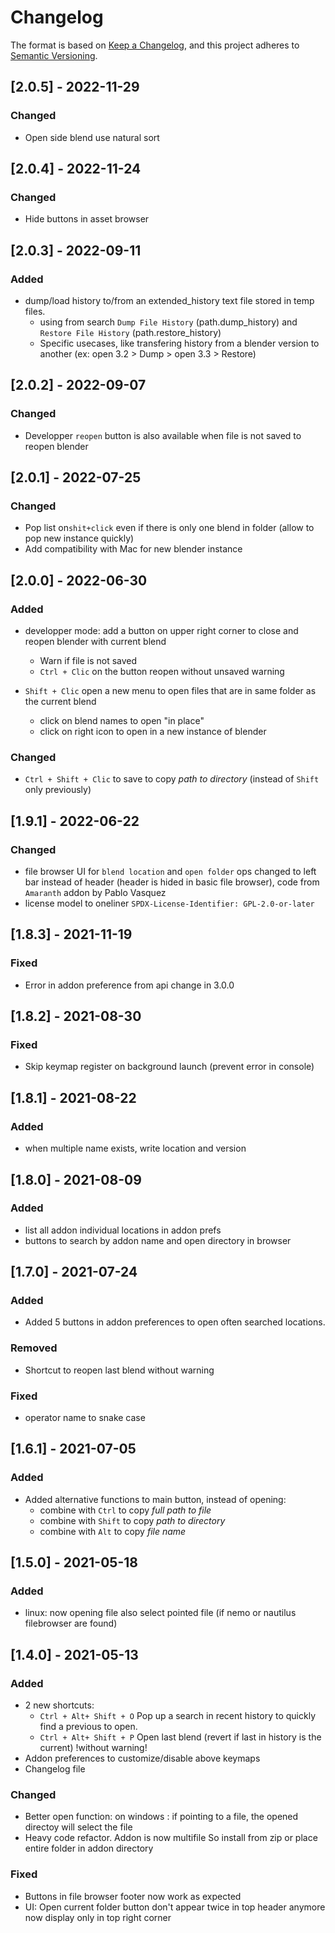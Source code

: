 # Changelog

The format is based on [Keep a Changelog](https://keepachangelog.com/en/1.0.0/),
and this project adheres to [Semantic Versioning](https://semver.org/spec/v2.0.0.html).

<!-- ## [Unreleased] -->

## [2.0.5] - 2022-11-29

### Changed

- Open side blend use natural sort

## [2.0.4] - 2022-11-24

### Changed

- Hide buttons in asset browser

## [2.0.3] - 2022-09-11

### Added

- dump/load history to/from an extended_history text file stored in temp files.
    - using from search `Dump File History` (path.dump_history) and `Restore File History` (path.restore_history)
    - Specific usecases, like transfering history from a blender version to another (ex: open 3.2 > Dump > open 3.3 > Restore)

## [2.0.2] - 2022-09-07

### Changed

- Developper `reopen` button is also available when file is not saved to reopen blender

## [2.0.1] - 2022-07-25

### Changed

- Pop list on`shit+click` even if there is only one blend in folder (allow to pop new instance quickly)
- Add compatibility with Mac for new blender instance

## [2.0.0] - 2022-06-30

### Added

- developper mode: add a button on upper right corner to close and reopen blender with current blend
    - Warn if file is not saved
    - `Ctrl + Clic` on the button reopen without unsaved warning

- `Shift + Clic` open a new menu to open files that are in same folder as the current blend
    - click on blend names to open "in place"
    - click on right icon to open in a new instance of blender

### Changed

- `Ctrl + Shift + Clic` to save to copy _path to directory_ (instead of `Shift` only previously)

## [1.9.1] - 2022-06-22

### Changed

- file browser UI for `blend location` and `open folder` ops changed to left bar instead of header (header is hided in basic file browser), code from `Amaranth` addon by Pablo Vasquez
- license model to oneliner `SPDX-License-Identifier: GPL-2.0-or-later`
## [1.8.3] - 2021-11-19

### Fixed
- Error in addon preference from api change in 3.0.0

## [1.8.2] - 2021-08-30

### Fixed
- Skip keymap register on background launch (prevent error in console)

## [1.8.1] - 2021-08-22

### Added
- when multiple name exists, write location and version
## [1.8.0] - 2021-08-09

### Added
- list all addon individual locations in addon prefs
- buttons to search by addon name and open directory in browser 

## [1.7.0] - 2021-07-24

### Added
- Added 5 buttons in addon preferences to open often searched locations.

### Removed
- Shortcut to reopen last blend without warning

### Fixed
- operator name to snake case
## [1.6.1] - 2021-07-05

### Added
- Added alternative functions to main button, instead of opening:
    - combine with `Ctrl` to copy _full path to file_ 
    - combine with `Shift` to copy _path to directory_ 
    - combine with `Alt` to copy _file name_


## [1.5.0] - 2021-05-18

### Added
- linux: now opening file also select pointed file (if nemo or nautilus filebrowser are found)

## [1.4.0] - 2021-05-13

### Added
- 2 new shortcuts:
    - `Ctrl + Alt+ Shift + O` Pop up a search in recent history to quickly find a previous to open.
    - `Ctrl + Alt+ Shift + P` Open last blend (revert if last in history is the current) !without warning!
- Addon preferences to customize/disable above keymaps
- Changelog file

### Changed
- Better open function:
    on windows : if pointing to a file, the opened directoy will select the file
- Heavy code refactor. Addon is now multifile
So install from zip or place entire folder in addon directory

### Fixed
- Buttons in file browser footer now work as expected
- UI: Open current folder button don't appear twice in top header anymore
now display only in top right corner



<!--
Added: for new features.
Changed: for changes in existing functionality.
Deprecated: for soon-to-be removed features.
Removed: for now removed features.
Fixed: for any bug fixes.
Security: in case of vulnerabilities.
-->